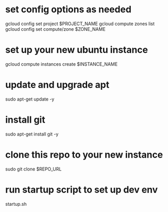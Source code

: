 # set config options as needed
gcloud config set project $PROJECT_NAME
gcloud compute zones list
gcloud config set compute/zone $ZONE_NAME

# set up your new ubuntu instance
gcloud compute instances create $INSTANCE_NAME


# update and upgrade apt
sudo apt-get update -y 

# install git
sudo apt-get install git -y

# clone this repo to your new instance
sudo git clone $REPO_URL

# run startup script to set up dev env
startup.sh
